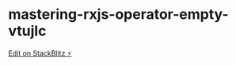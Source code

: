 # mastering-rxjs-operator-empty-vtujlc

[Edit on StackBlitz ⚡️](https://stackblitz.com/edit/mastering-rxjs-operator-empty-vtujlc)